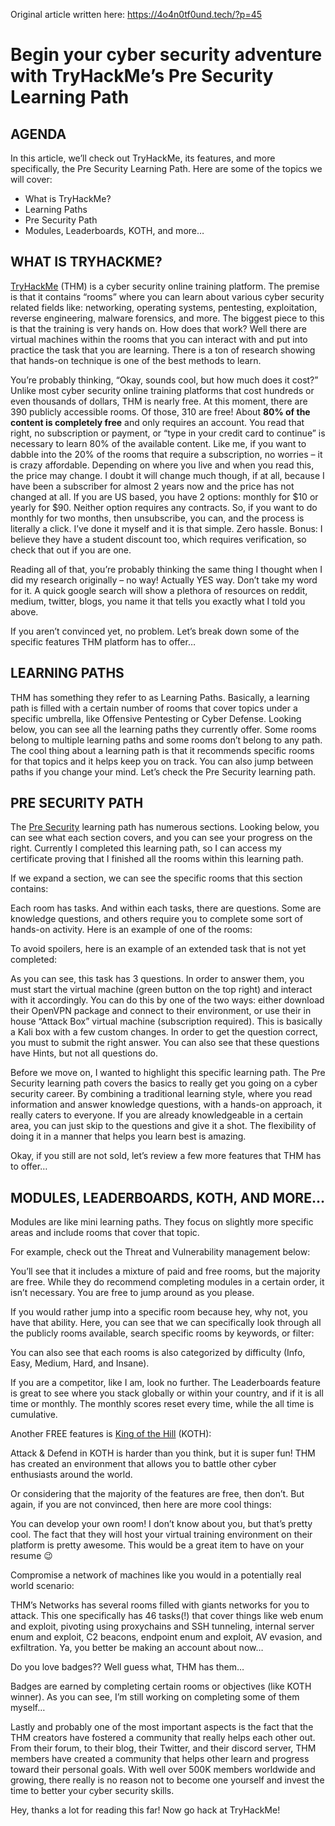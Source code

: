 Original article written here: https://4o4n0tf0und.tech/?p=45

<h1>Begin your cyber security adventure with TryHackMe’s Pre Security Learning Path</h1>

<h2>AGENDA</h2>

<p>In this article, we’ll check out TryHackMe, its features, and more specifically, the Pre Security Learning Path. Here are some of the topics we will cover:</p>

<ul>
  <li>What is TryHackMe?</li>
  <li>Learning Paths</li>
  <li>Pre Security Path</li>
  <li>Modules, Leaderboards, KOTH, and more…</li>
</ul>

<h2>WHAT IS TRYHACKME?</h2>

<p><a href="https://tryhackme.com/">TryHackMe</a> (THM) is a cyber security online training platform. The premise is that it contains “rooms” where you can learn about various cyber security related fields like: networking, operating systems, pentesting, exploitation, reverse engineering, malware forensics, and more. The biggest piece to this is that the training is very hands on. How does that work? Well there are virtual machines within the rooms that you can interact with and put into practice the task that you are learning. There is a ton of research showing that hands-on technique is one of the best methods to learn.</p>

<p>You’re probably thinking, “Okay, sounds cool, but how much does it cost?” Unlike most cyber security online training platforms that cost hundreds or even thousands of dollars, THM is nearly free. At this moment, there are 390 publicly accessible rooms. Of those, 310 are free! About <b>80% of the content is completely free</b> and only requires an account. You read that right, no subscription or payment, or “type in your credit card to continue” is necessary to learn 80% of the available content. Like me, if you want to dabble into the 20% of the rooms that require a subscription, no worries – it is crazy affordable. Depending on where you live and when you read this, the price may change. I doubt it will change much though, if at all, because I have been a subscriber for almost 2 years now and the price has not changed at all. If you are US based, you have 2 options: monthly for $10 or yearly for $90. Neither option requires any contracts. So, if you want to do monthly for two months, then unsubscribe, you can, and the process is literally a click. I’ve done it myself and it is that simple. Zero hassle. Bonus: I believe they have a student discount too, which requires verification, so check that out if you are one.</p>

<p>Reading all of that, you’re probably thinking the same thing I thought when I did my research originally – no way! Actually YES way. Don’t take my word for it. A quick google search will show a plethora of resources on reddit, medium, twitter, blogs, you name it that tells you exactly what I told you above.</p>

<p>If you aren’t convinced yet, no problem. Let’s break down some of the specific features THM platform has to offer…</p>

<h2>LEARNING PATHS</h2>

<p>THM has something they refer to as Learning Paths. Basically, a learning path is filled with a certain number of rooms that cover topics under a specific umbrella, like Offensive Pentesting or Cyber Defense. Looking below, you can see all the learning paths they currently offer. Some rooms belong to multiple learning paths and some rooms don’t belong to any path. The cool thing about a learning path is that it recommends specific rooms for that topics and it helps keep you on track. You can also jump between paths if you change your mind. Let’s check the Pre Security learning path.</p>

<h2>PRE SECURITY PATH</h2>

<p>The <a href="https://tryhackme.com/path/outline/presecurity">Pre Security</a> learning path has numerous sections. Looking below, you can see what each section covers, and you can see your progress on the right. Currently I completed this learning path, so I can access my certificate proving that I finished all the rooms within this learning path.</p>

<p>If we expand a section, we can see the specific rooms that this section contains:</p>

<p>Each room has tasks. And within each tasks, there are questions. Some are knowledge questions, and others require you to complete some sort of hands-on activity. Here is an example of one of the rooms:</p>

<p>To avoid spoilers, here is an example of an extended task that is not yet completed:</p>

<p>As you can see, this task has 3 questions. In order to answer them, you must start the virtual machine (green button on the top right) and interact with it accordingly. You can do this by one of the two ways: either download their OpenVPN package and connect to their environment, or use their in house “Attack Box” virtual machine (subscription required). This is basically a Kali box with a few custom changes. In order to get the question correct, you must to submit the right answer. You can also see that these questions have Hints, but not all questions do.</p>

<p>Before we move on, I wanted to highlight this specific learning path. The Pre Security learning path covers the basics to really get you going on a cyber security career. By combining a traditional learning style, where you read information and answer knowledge questions, with a hands-on approach, it really caters to everyone. If you are already knowledgeable in a certain area, you can just skip to the questions and give it a shot. The flexibility of doing it in a manner that helps you learn best is amazing.</p>

<p>Okay, if you still are not sold, let’s review a few more features that THM has to offer…</p>

<h2>MODULES, LEADERBOARDS, KOTH, AND MORE…</h2>

<p>Modules are like mini learning paths. They focus on slightly more specific areas and include rooms that cover that topic.</p>

<p>For example, check out the Threat and Vulnerability management below:</p>

<p>You’ll see that it includes a mixture of paid and free rooms, but the majority are free. While they do recommend completing modules in a certain order, it isn’t necessary. You are free to jump around as you please.</p>

<p>If you would rather jump into a specific room because hey, why not, you have that ability. Here, you can see that we can specifically look through all the publicly rooms available, search specific rooms by keywords, or filter:</p>

<p>You can also see that each rooms is also categorized by difficulty (Info, Easy, Medium, Hard, and Insane).</p>

<p>If you are a competitor, like I am, look no further. The Leaderboards feature is great to see where you stack globally or within your country, and if it is all time or monthly. The monthly scores reset every time, while the all time is cumulative.</p>

<p>Another FREE features is <a href="https://tryhackme.com/games/koth">King of the Hill</a> (KOTH):</p>

<p>Attack & Defend in KOTH is harder than you think, but it is super fun! THM has created an environment that allows you to battle other cyber enthusiasts around the world.</p>

<p>Or considering that the majority of the features are free, then don’t. But again, if you are not convinced, then here are more cool things:</p>

<p>You can develop your own room! I don’t know about you, but that’s pretty cool. The fact that they will host your virtual training environment on their platform is pretty awesome. This would be a great item to have on your resume 😉</p>

<p>Compromise a network of machines like you would in a potentially real world scenario:</p>

<p>THM’s Networks has several rooms filled with giants networks for you to attack. This one specifically has 46 tasks(!) that cover things like web enum and exploit, pivoting using proxychains and SSH tunneling, internal server enum and exploit, C2 beacons, endpoint enum and exploit, AV evasion, and exfiltration. Ya, you better be making an account about now…</p>

<p>Do you love badges?? Well guess what, THM has them…</p>

<p>Badges are earned by completing certain rooms or objectives (like KOTH winner). As you can see, I’m still working on completing some of them myself…</p>

<p>Lastly and probably one of the most important aspects is the fact that the THM creators have fostered a community that really helps each other out. From their forum, to their blog, their Twitter, and their discord server, THM members have created a community that helps other learn and progress toward their personal goals. With well over 500K members worldwide and growing, there really is no reason not to become one yourself and invest the time to better your cyber security skills.</p>

<p>Hey, thanks a lot for reading this far! Now go hack at TryHackMe!</p>
